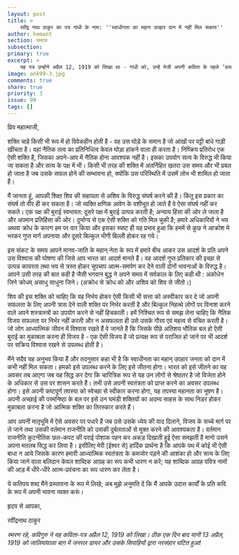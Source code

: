 ```yaml
---
layout: post
title: >
    रवींद्र नाथ ठाकुर का पत्र गांधी के नाम: ''स्वाधीनता का महान उपहार दान में नहीं मिल सकता''
author: hemant
section: समाज
subsection:
primary: true
excerpt: >
    यह पत्र उन्होंने अप्रैल 12, 1919 को लिखा था - गांधी को, उन्हें भेजी अपनी कविता के पहले ‘प्रस्तावना’ के रूप में.
image: ank99-3.jpg
comments: true
share: true
priority: 3
issue: 99
tags: []
---
```


प्रिय महात्माजी,

शक्ति चाहे किसी भी रूप में हो विवेकहीन होती है - वह उस घोड़े के समान है जो आंखों पर पट्टी बांधे गाड़ी खींचता है। वहां नैतिक तत्व का प्रतिनिधित्व केवल घोड़ा हांकने वाला ही करता है। निष्क्रिय प्रतिरोध एक ऐसी शक्ति है, जिसका अपने-आप में नैतिक होना आवश्यक नहीं है। इसका उपयोग सत्य के विरुद्ध भी किया जा सकता है और सत्य के पक्ष में भी। किसी भी तरह की शक्ति में अंतर्निहित खतरा उस समय और भी प्रबल हो जाता है जब उसके सफल होने की सम्भावना हो, क्योंकि उस परिस्थिति में उसमें लोभ भी शामिल हो जाता है।

मैं जानता हूं, आपकी शिक्षा शिव की सहायता से अशिव के विरुद्ध संघर्ष करने की है। किंतु इस प्रकार का संघर्ष तो वीर ही कर सकता है। जो व्यक्ति क्षणिक आवेग के वशीभूत हो जाते हैं वे ऐसा संघर्ष नहीं कर सकते। एक पक्ष की बुराई स्वभावत: दूसरे पक्ष में बुराई उत्पन्न करती है; अन्याय हिंसा की ओर ले जाता है और अपमान प्रतिहिंसा की ओर। दुर्भाग्य से एक ऐसी शक्ति को गति मिल चुकी है; हमारे अधिकारियों ने भय अथवा क्रोध के कारण हम पर वार किया और इसका स्पष्ट ही यह प्रभाव हुआ कि हममें से कुछ ने आक्रोश मे भरकर गुप्त मार्ग अपनाया और दूसरे बिल्कुल भीगी बिल्ली होकर रह गये।

इस संकट के समय आपने मानव-जाति के महान् नेता के रूप में हमारे बीच आकर उस आदर्श के प्रति अपने उस विश्वास की घोषणा की जिसे आप भारत का आदर्श मानते हैं। वह आदर्श गुप्त प्रतिकार की इच्छा से उत्पन्न कायरता तथा भय से त्रस्त होकर चुपचाप आत्म-समर्पण कर देने वाली दोनों भावनाओं के विरुद्ध है। आपने उसी तरह की बात कही है जैसी भगवान बुद्ध ने अपने समय में सर्वकाल के लिए कही थी : अकोधेन जिने क्रोधम् असाधु साधुना जिने। (अक्रोध से क्रोध को और अशिव को शिव से जीतो।)

शिव की इस शक्ति को चाहिए कि वह निर्भय होकर ऐसी किसी भी सत्ता को अस्वीकार कर दे जो अपनी सफलता के लिए अपनी त्रास देने वाली शक्ति पर निर्भर करती है और बिल्कुल निहत्थे लोगों पर विनाश करने वाले अपने शस्त्रास्त्रों का उपयोग करने से नहीं हिचकाती। हमें निश्चित रूप से समझ लेना चाहिए कि नैतिक विजय सफलता पर निर्भर नहीं करती और न असफलता ही उसे उसके गौरव एवं महत्व से वंचित करती है। जो लोग आध्यात्मिक जीवन में विश्वास रखते हैं वे जानते हैं कि जिसके पीछे अतिशय भौतिक बल हो ऐसी बुराई का मुकाबला करना ही विजय है - एक ऐसी विजय है जो प्रत्यक्ष रूप से पराजित हो जाने पर भी आदर्श पर सक्रिय विश्वास रखने से उपलब्ध होती है।

मैंने सदैव यह अनुभव किया हैं और तदनुसार कहा भी है कि स्वाधीनता का महान् उपहार जनता को दान में कभी नहीं मिल सकता। हमको इसे उपलब्ध करने के लिए इसे जीतना होगा। भारत को इसे जीतने का यह अवसर तब आएगा जब यह सिद्ध कर देगा कि चारित्रिक रूप से यह उन लोगों से श्रेष्ठतर है जो विजेता होने के अधिकार से उस पर शासन करते हैं। तभी उसे अपनी स्वतंत्रता को प्राप्त करने का अवसर उपलब्ध होगा। इसे अपनी कष्टपूर्ण तपस्या को स्वेच्छा से स्वीकार करना होगा, यह तपस्या महानता का भूषण है। अपनी अच्छाई की परमनिष्ठा के बल पर इसे उन घमंडी शक्तियों का अदम्य साहस के साथ निडर होकर मुकाबला करना है जो आत्मिक शक्ति का तिरस्कार करते हैं।

आप अपनी मातृभूमि में ऐसे अवसर पर पधारे हैं जब उसे उसके ध्येय की याद दिलाने, विजय के सच्चे मार्ग पर ले जाने तथा उसकी वर्तमान राजनीति को उसकी दुर्बलताओं से मुक्त करने की आवश्यकता है। वर्तमान राजनीति कुटनीतिक छल-कपट की पराई पोशाक पहन कर अकड़ दिखाती हुई ऐसा समझती है मानो उसने अपना मतलब सिद्ध कर लिया है। इसीलिए मेरी [ईश्वर से] हार्दिक प्रार्थना है कि आपके पथ में कोई भी ऐसी बाधा न आये जिसके कारण हमारी आध्यात्मिक स्वतंत्रता के कमजोर पड़ने की आशंका हो और सत्य के लिए किया जाने वाला बलिदान केवल शाब्दिक आग्रह का रूप कभी धारण न करे; यह शाब्दिक आग्रह पवित्र नामों की आड़ में धीरे-धीरे आत्म-प्रवंचना का रूप धारण कर लेता है।

ये कतिपय शब्द मैंने प्रस्तावना के रूप में लिखे; अब मुझे अनुमति दें कि मैं आपके उदात्त कार्यों के प्रति कवि के रूप में अपनी भावना व्यक्त करूं।

हृदय से आपका,

रवींद्रनाथ ठाकुर

*स्मरण रहे, कविगुरु ने यह कविता-पत्र अप्रैल 12, 1919 को लिखा। ठीक एक दिन बाद यानी 13 अप्रैल, 1919 को जालियांवाला बाग़ में जनरल डायर और उसके सिपाहियों द्वारा नरसंहार घटित हुआ!*
